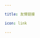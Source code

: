```yaml
---

title: 友情链接

icon: link

---
```


<VPCard
  title="逸燧"
  desc="「我思故我在，一念定乾坤」"
  logo="https://pi.escaped.icu/favicon.ico"
  link="https://escaped.icu"
  background="rgba(253, 230, 138, 0.15)"
/>

<VPCard 
  title="朝天工作室"
  desc="「自由朝天，向心出发」"
  logo="https://escateam.icu/logo.png"
  link="https://escateam.icu"
  background="rgba(138, 211, 253, 0.15)"
/>
